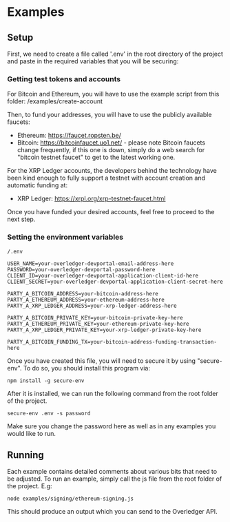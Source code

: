 # Examples

## Setup

First, we need to create a file called '.env' in the root directory of the project and paste in the required variables that you will be securing:

### Getting test tokens and accounts

For Bitcoin and Ethereum, you will have to use the example script from this folder: /examples/create-account

Then, to fund your addresses, you will have to use the publicly available faucets:
- Ethereum: https://faucet.ropsten.be/
- Bitcoin: https://bitcoinfaucet.uo1.net/ - please note Bitcoin faucets change frequently, if this one is down, simply do a web search for "bitcoin testnet faucet" to get to the latest working one.

For the XRP Ledger accounts, the developers behind the technology have been kind enough to fully support a testnet with account creation and automatic funding at:
- XRP Ledger: https://xrpl.org/xrp-testnet-faucet.html

Once you have funded your desired accounts, feel free to proceed to the next step.

### Setting the environment variables

`/.env`
```
USER_NAME=your-overledger-devportal-email-address-here
PASSWORD=your-overledger-devportal-password-here
CLIENT_ID=your-overledger-devportal-application-client-id-here
CLIENT_SECRET=your-overledger-devportal-application-client-secret-here

PARTY_A_BITCOIN_ADDRESS=your-bitcoin-address-here
PARTY_A_ETHEREUM_ADDRESS=your-ethereum-address-here
PARTY_A_XRP_LEDGER_ADDRESS=your-xrp-ledger-address-here

PARTY_A_BITCOIN_PRIVATE_KEY=your-bitcoin-private-key-here
PARTY_A_ETHEREUM_PRIVATE_KEY=your-ethereum-private-key-here
PARTY_A_XRP_LEDGER_PRIVATE_KEY=your-xrp-ledger-private-key-here

PARTY_A_BITCOIN_FUNDING_TX=your-bitcoin-address-funding-transaction-here
```

Once you have created this file, you will need to secure it by using "secure-env". To do so, you should install this program via:

```
npm install -g secure-env
```

After it is installed, we can run the following command from the root folder of the project.

```
secure-env .env -s password
```

Make sure you change the password here as well as in any examples you would like to run.

## Running

Each example contains detailed comments about various bits that need to be adjusted. To run an example, simply call the js file from the root folder of the project.
E.g:
```
node examples/signing/ethereum-signing.js
```

This should produce an output which you can send to the Overledger API.